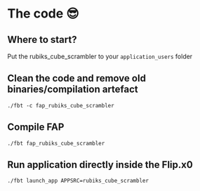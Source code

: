 # The code 😎

## Where to start?
Put the rubiks_cube_scrambler to your `application_users` folder

## Clean the code and remove old binaries/compilation artefact 
`./fbt -c fap_rubiks_cube_scrambler`

## Compile FAP
`./fbt fap_rubiks_cube_scrambler`

## Run application directly inside the Flip.x0
`./fbt launch_app APPSRC=rubiks_cube_scrambler`
